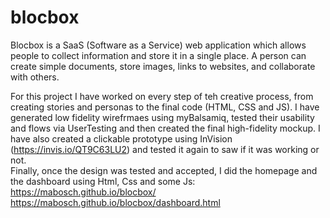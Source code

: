 # blocbox

Blocbox is a SaaS (Software as a Service) web application which allows people to collect information and store it in a single place. A person can create simple documents, store images, links to websites, and collaborate with others.

For this project I have worked on every step of teh creative process, from creating stories and personas to the final code (HTML, CSS and JS). I have generated low fidelity wirefrmaes using myBalsamiq, tested their usability and flows via UserTesting and then created the final high-fidelity mockup. I have also created a clickable prototype using InVision (https://invis.io/QT9C63LU2) and tested it again to saw if it was working or not.<br>
Finally, once the design was tested and accepted, I did the homepage and the dashboard using Html, Css and some Js: <br>
https://mabosch.github.io/blocbox/ <br>
https://mabosch.github.io/blocbox/dashboard.html <br>
